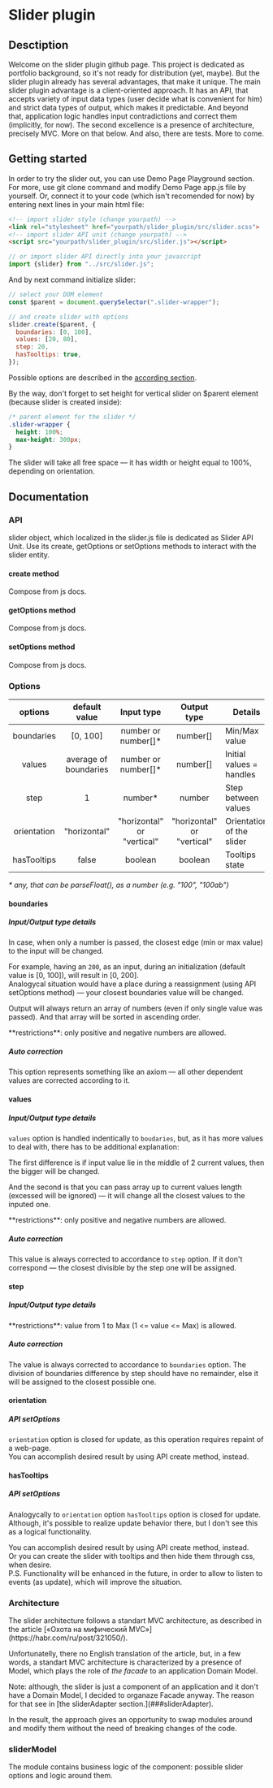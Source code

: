 # Slider plugin

## Desctiption
Welcome on the slider plugin github page. This project is dedicated as portfolio background, so it's not ready for distribution (yet, maybe). But the slider plugin already has several advantages, that make it unique.
The main slider plugin advantage is a client-oriented approach. It has an API, that accepts variety of input data types (user decide what is convenient for him) and strict data types of output, which makes it predictable. And beyond that, application logic handles input contradictions and correct them (implicitly, for now).
The second excellence is a presence of architecture, precisely MVC. More on that below.
And also, there are tests.
More to come.

## Getting started
In order to try the slider out, you can use Demo Page Playground section.
For more, use git clone command and modify Demo Page app.js file by yourself.
Or, connect it to your code (which isn't recomended for now) by entering next lines in your main html file:
```html
<!-- import slider style (change yourpath) -->
<link rel="stylesheet" href="yourpath/slider_plugin/src/slider.scss">
<!-- import slider API unit (change yourpath) -->
<script src="yourpath/slider_plugin/src/slider.js"></script>
```
```javascript
// or import slider API directly into your javascript
import {slider} from "../src/slider.js";
```

And by next command initialize slider:

```javascript
// select your DOM element
const $parent = document.querySelector(".slider-wrapper");

// and create slider with options
slider.create($parent, {
  boundaries: [0, 100],
  values: [20, 80],
  step: 20,
  hasTooltips: true,
});
```

Possible options are described in the [according section]().

By the way, don't forget to set height for vertical slider on $parent element (because slider is created inside):
```css
/* parent element for the slider */
.slider-wrapper {
  height: 100%;
  max-height: 300px;
}
```

The slider will take all free space — it has width or height equal to 100%, depending on orientation.

## Documentation

### API
slider object, which localized in the slider.js file is dedicated as Slider API Unit.
Use its create, getOptions or setOptions methods to interact with the slider entity.

#### create method
Compose from js docs.
#### getOptions method
Compose from js docs.
#### setOptions method
Compose from js docs.

### Options
| options | default value | Input type | Output type | Details |
|:-----------:|:---------------------:|:--------------------------:|:--------------------------:|---------------------------|
| boundaries | [0, 100] | number or number[]* | number[] | Min/Max value |
| values | average of boundaries | number or number[]* | number[] | Initial values = handles |
| step | 1 | number* | number | Step between values |
| orientation | "horizontal" | "horizontal" or "vertical" | "horizontal" or "vertical" | Orientation of the slider |
| hasTooltips | false | boolean | boolean | Tooltips state |
*\* any, that can be parseFloat(), as a number (e.g. "100", "100ab")*

#### boundaries
##### Input/Output type details
<p>In case, when only a number is passed, the closest edge (min or max value) to the input will be changed.</p>
<p>
For example, having an <code>200</code>, as an input, during an initialization (default value is [0, 100]), will result in [0, 200].
<br>
Analogycal situation would have a place during a reassignment (using API setOptions method) — your closest boundaries value will be changed.
</p>
<p>Output will always return an array of numbers (even if only single value was passed). And that array will be sorted in ascending order.</p>

<p>**restrictions**: only positive and negative numbers are allowed.</p>

##### Auto correction
<p>This option represents something like an axiom — all other dependent values are corrected according to it.</p>

#### values
##### Input/Output type details
<p><code>values</code> option is handled indentically to <code>boudaries</code>, but, as it has more values to deal with, there has to be additional explanation:</p>

<p>The first difference is if input value lie in the middle of 2 current values, then the bigger will be changed.</p>

<p>And the second is that you can pass array up to current values length (excessed will be ignored) — it will change all the closest values to the inputed one.</p>

<p>**restrictions**: only positive and negative numbers are allowed.</p>

##### Auto correction
<p>This value is always corrected to accordance to <code>step</code> option. If it don't correspond — the closest divisible by the step one will be assigned.</p>

#### step
##### Input/Output type details
<p>**restrictions**: value from 1 to Max (1 <= value <= Max) is allowed.</p>

##### Auto correction
<p>The value is always corrected to accordance to <code>boundaries</code> option. The division of boundaries difference by step should have no remainder, else it will be assigned to the closest possible one.</p>

#### orientation
##### API setOptions
<p>
<code>orientation</code> option is closed for update, as this operation requires repaint of a web-page.
<br>
You can accomplish desired result by using API create method, instead.
</p>

#### hasTooltips
##### API setOptions
<p>
Analogycally to <code>orientation</code> option <code>hasTooltips</code> option is closed for update.
<br>
Although, it's possible to realize update behavior there, but I don't see this as a logical functionality.
<br>
</p>
<p>
You can accomplish desired result by using API create method, instead.
<br>
Or you can create the slider with tooltips and then hide them through css, when desire.
<br>
P.S. Functionality will be enhanced in the future, in order to allow to listen to events (as update), which will improve the situation.
</p>


### Architecture
<p>The slider architecture follows a standart MVC architecture, as described in the article [«Охота на мифический MVC»](https://habr.com/ru/post/321050/).</p>

<p>Unfortunatelly, there no English translation of the article, but, in a few words, a standart MVC architecture is characterized by a presence of Model, which plays the role of <i>the facade</i> to an application Domain Model.</p>

<p>Note: although, the slider is just a component of an application and it don't have a Domain Model, I decided to organaze Facade anyway. The reason for that see in [the sliderAdapter section.](###sliderAdapter).</p>

<p>In the result, the approach gives an opportunity to swap modules around and modify them without the need of breaking changes of the code.</p>

### sliderModel
<p>The module contains business logic of the component: possible slider options and logic around them.</p>
